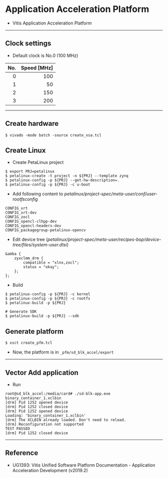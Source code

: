 # Application Acceleration Platform

- Vitis Application Acceleration Platform

***

## Clock settings

- Default clock is No.0 (100 MHz)

| No. | Speed [MHz] |
|----:|------------:|
|   0 |         100 |
|   1 |          50 |
|   2 |         150 |
|   3 |         200 |

***

## Create hardware

```shell-session
$ vivado -mode batch -source create_xsa.tcl
```

## Create Linux

- Create PetaLinux project

```shell-session
$ export PRJ=petalinux
$ petalinux-create -t project -n ${PRJ} --template zynq
$ petalinux-config -p ${PRJ} --get-hw-description=.
$ petalinux-config -p ${PRJ} -c u-boot
```

- Add following content to _petalinux/project-spec/meta-user/conf/user-rootfsconfig_

```text
CONFIG_xrt
CONFIG_xrt-dev
CONFIG_zocl
CONFIG_opencl-clhpp-dev
CONFIG_opencl-headers-dev
CONFIG_packagegroup-petalinux-opencv
```

- Edit device tree (_petalinux/project-spec/meta-user/recipes-bsp/device-tree/files/system-user.dtsi_)

```text
&amba {
    zyxclmm_drm {
        compatible = "xlnx,zocl";
        status = "okay";
    };
};
```

- Build

```shell-session
$ petalinux-config -p ${PRJ} -c kernel
$ petalinux-config -p ${PRJ} -c rootfs
$ petalinux-build -p ${PRJ}

# Generate SDK
$ petalinux-build -p ${PRJ} --sdk
```

## Generate platform

```shell-session
$ xsct create_pfm.tcl
```

- Now, the platform is in ``_pfm/sd_blk_accel/export``

***

## Vector Add application

- Run

```shell-session
root@sd_blk_accel:/media/card# ./sd-blk-app.exe binary_container_1.xclbin 
[drm] Pid 1252 opened device
[drm] Pid 1252 closed device
[drm] Pid 1252 opened device
Loading: 'binary_container_1.xclbin'
[drm] The XCLBIN already loaded. Don't need to reload.
[drm] Reconfiguration not supported
TEST PASSED
[drm] Pid 1252 closed device
```

***

## Reference

- UG1393: Vitis Unified Software Platform Documentation - Application Acceleration Development (v2019.2)
